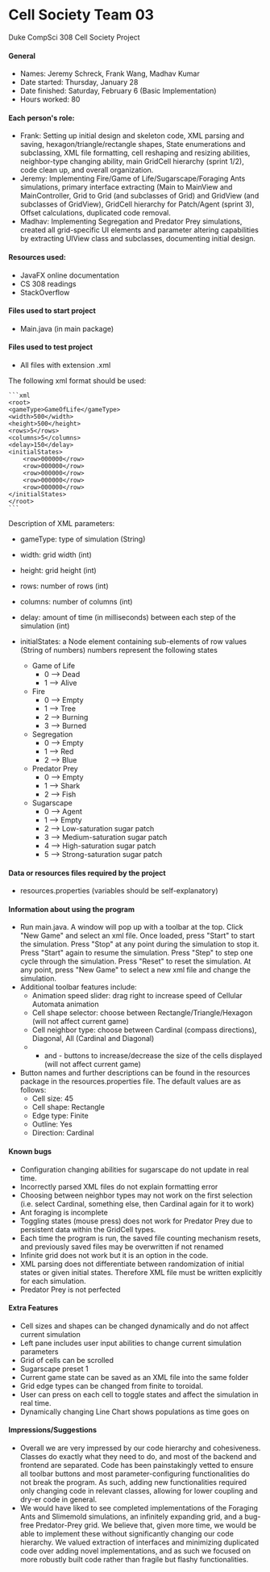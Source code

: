 # Cell Society Team 03
Duke CompSci 308 Cell Society Project

#### General
  * Names: Jeremy Schreck, Frank Wang, Madhav Kumar
  * Date started: Thursday, January 28
  * Date finished: Saturday, February 6 (Basic Implementation)
  * Hours worked: 80

#### Each person's role:
  * Frank: Setting up initial design and skeleton code, XML parsing and saving, hexagon/triangle/rectangle shapes, State enumerations and subclassing, XML file formatting, cell reshaping and resizing abilities, neighbor-type changing ability, main GridCell hierarchy (sprint 1/2), code clean up, and overall organization. 
  * Jeremy: Implementing Fire/Game of Life/Sugarscape/Foraging Ants simulations, primary interface extracting (Main to MainView and MainController, Grid to Grid (and subclasses of Grid) and GridView (and subclasses of GridView), GridCell hierarchy for Patch/Agent (sprint 3), Offset calculations, duplicated code removal.
  * Madhav: Implementing Segregation and Predator Prey simulations, created all grid-specific UI elements and parameter altering capabilities by extracting UIView class and subclasses, documenting initial design.

#### Resources used:
  * JavaFX online documentation
  * CS 308 readings
  * StackOverflow

#### Files used to start project
  * Main.java (in main package)

#### Files used to test project
  * All files with extension .xml

The following xml format should be used:

	```xml
	<root>
	<gameType>GameOfLife</gameType>
	<width>500</width>
	<height>500</height>
	<rows>5</rows>
	<columns>5</columns>
	<delay>150</delay>
	<initialStates>
		<row>000000</row>
		<row>000000</row>
		<row>000000</row>
		<row>000000</row>
		<row>000000</row>
	</initialStates>
	</root>
 	```
 	
Description of XML parameters:
  * gameType: type of simulation (String)
  * width: grid width (int)
  * height: grid height (int)
  * rows: number of rows (int)
  * columns: number of columns (int)
  * delay: amount of time (in milliseconds) between each step of the simulation (int)
  * initialStates: a Node element containing sub-elements of row values (String of numbers) numbers represent the following states
  	
  	* Game of Life
    	* 0 --> Dead
  		* 1 --> Alive
  	* Fire
  	    * 0 --> Empty
  	    * 1 --> Tree
  	    * 2 --> Burning
  	    * 3 --> Burned
  	* Segregation
  	  	* 0 --> Empty
  	  	* 1 --> Red
  	  	* 2 --> Blue
  	* Predator Prey
  	    * 0 --> Empty
  	    * 1 --> Shark
  	    * 2 --> Fish
  	* Sugarscape
  	  	* 0 --> Agent
  	  	* 1 --> Empty
  	  	* 2 --> Low-saturation sugar patch
  	  	* 3 --> Medium-saturation sugar patch
  	  	* 4 --> High-saturation sugar patch
  	  	* 5 --> Strong-saturation sugar patch
  	  	
#### Data or resources files required by the project 
  * resources.properties (variables should be self-explanatory)
	
#### Information about using the program
  * Run main.java. A window will pop up with a toolbar at the top. Click "New Game" and select an xml file. Once loaded, press "Start" to start the simulation. Press "Stop" at any point during the simulation to stop it. Press "Start" again to resume the simulation. Press "Step" to step one cycle through the simulation. Press "Reset" to reset the simulation. At any point, press "New Game" to select a new xml file and change the simulation. 
  * Additional toolbar features include:
  	* Animation speed slider: drag right to increase speed of Cellular Automata animation
  	* Cell shape selector: choose between Rectangle/Triangle/Hexagon (will not affect current game)
  	* Cell neighbor type: choose between Cardinal (compass directions), Diagonal, All (Cardinal and Diagonal) 
  	* + and - buttons to increase/decrease the size of the cells displayed (will not affect current game)
  * Button names and further descriptions can be found in the resources package in the resources.properties file. The default values are as follows:
  	* Cell size: 45
  	* Cell shape: Rectangle
  	* Edge type: Finite
  	* Outline: Yes
  	* Direction: Cardinal

#### Known bugs
  * Configuration changing abilities for sugarscape do not update in real time.
  * Incorrectly parsed XML files do not explain formatting error
  * Choosing between neighbor types may not work on the first selection (i.e. select Cardinal, something else, then Cardinal again for it to work)
  * Ant foraging is incomplete
  * Toggling states (mouse press) does not work for Predator Prey due to persistent data within the GridCell types.
  * Each time the program is run, the saved file counting mechanism resets, and previously saved files may be overwritten if not renamed
  * Infinite grid does not work but it is an option in the code.
  * XML parsing does not differentiate between randomization of initial states or given initial states. Therefore XML file must be written explicitly for each simulation.
  * Predator Prey is not perfected

#### Extra Features
  * Cell sizes and shapes can be changed dynamically and do not affect current simulation
  * Left pane includes user input abilities to change current simulation parameters
  * Grid of cells can be scrolled
  * Sugarscape preset 1
  * Current game state can be saved as an XML file into the same folder
  * Grid edge types can be changed from finite to toroidal.
  * User can press on each cell to toggle states and affect the simulation in real time.
  * Dynamically changing Line Chart shows populations as time goes on
  

#### Impressions/Suggestions
  * Overall we are very impressed by our code hierarchy and cohesiveness. Classes do exactly what they need to do, and most of the backend and frontend are separated. Code has been painstakingly vetted to ensure all toolbar buttons and most parameter-configuring functionalities do not break the program. As such, adding new functionalities required only changing code in relevant classes, allowing for lower coupling and dry-er code in general.
  * We would have liked to see completed implementations of the Foraging Ants and Slimemold simulations, an infinitely expanding grid, and a bug-free Predator-Prey grid. We believe that, given more time, we would be able to implement these without significantly changing our code hierarchy. We valued extraction of interfaces and minimizing duplicated code over adding novel implementations, and as such we focused on more robustly built code rather than fragile but flashy functionalities. 
  
